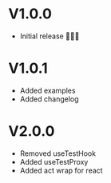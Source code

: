 # V1.0.0

- Initial release 🎉🎉🎉

# V1.0.1

- Added examples
- Added changelog

# V2.0.0

- Removed useTestHook
- Added useTestProxy
- Added act wrap for react
